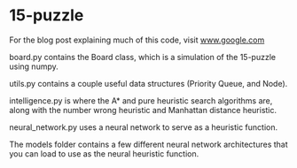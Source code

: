 # 15-puzzle

For the blog post explaining much of this code, visit www.google.com

board.py contains the Board class, which is a simulation of the 15-puzzle using numpy.

utils.py contains a couple useful data structures (Priority Queue, and Node).

intelligence.py is where the A* and pure heuristic search algorithms are, along with the number wrong heuristic and Manhattan distance heuristic.

neural_network.py uses a neural network to serve as a heuristic function. 

The models folder contains a few different neural network architectures that you can load to use as the neural heuristic function.

